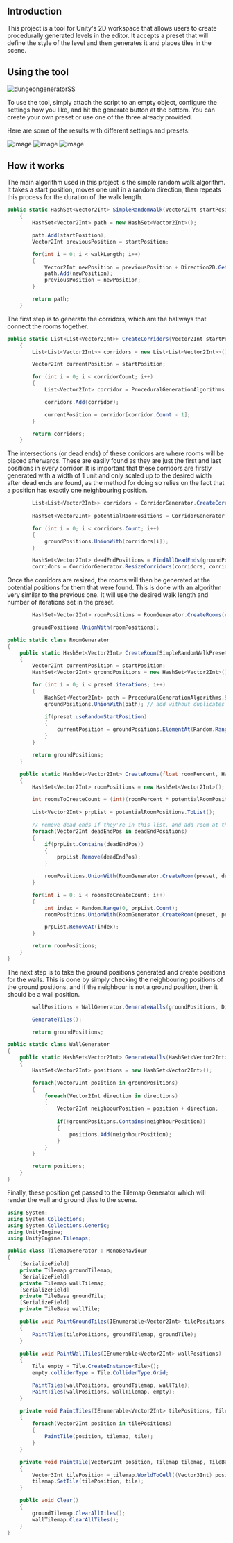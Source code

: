 ## Introduction

This project is a tool for Unity's 2D workspace that allows users
to create procedurally generated levels in the editor. It accepts a preset
that will define the style of the level and then generates it and places tiles
in the scene.

## Using the tool
![dungeongeneratorSS](https://github.com/conorbowles51/2DLevelGenerator/assets/143211735/517061f9-1c21-4067-8670-6fd56332a2f2)

To use the tool, simply attach the script to an empty object, configure the settings how you like, and hit the generate button at the bottom.
You can create your own preset or use one of the three already provided.

Here are some of the results with different settings and presets:

![image](https://github.com/conorbowles51/2DLevelGenerator/assets/143211735/3c08cccd-24ec-419a-be19-5930479c7645)
![image](https://github.com/conorbowles51/2DLevelGenerator/assets/143211735/f0f02d36-0718-4c21-81dd-72bfddc4e3da)
![image](https://github.com/conorbowles51/2DLevelGenerator/assets/143211735/7175a6cd-1e6c-44c5-8fb2-83316bde766a)

## How it works

The main algorithm used in this project is the simple random walk algorithm. It takes a start position, moves one unit in a random direction, then repeats
this process for the duration of the walk length.

```cs
public static HashSet<Vector2Int> SimpleRandomWalk(Vector2Int startPosition, int walkLength)
    {
        HashSet<Vector2Int> path = new HashSet<Vector2Int>();

        path.Add(startPosition);
        Vector2Int previousPosition = startPosition;

        for(int i = 0; i < walkLength; i++)
        {
            Vector2Int newPosition = previousPosition + Direction2D.GetRandomCardinalDirection();
            path.Add(newPosition);
            previousPosition = newPosition;
        }

        return path;
    }
```

The first step is to generate the corridors, which are the hallways that connect the rooms together.

```c#
public static List<List<Vector2Int>> CreateCorridors(Vector2Int startPosition, int corridorCount, int corridorLength, int corridorWidth)
    {
        List<List<Vector2Int>> corridors = new List<List<Vector2Int>>();

        Vector2Int currentPosition = startPosition;

        for (int i = 0; i < corridorCount; i++)
        {
            List<Vector2Int> corridor = ProceduralGenerationAlgorithms.RandomWalkCorridor(currentPosition, corridorLength);

            corridors.Add(corridor);

            currentPosition = corridor[corridor.Count - 1];
        }

        return corridors;
    }
```

The intersections (or dead ends) of these corridors are where rooms will be placed afterwards. These are easily found 
as they are just the first and last positions in every corridor. It is important that these corridors are firstly generated with a
width of 1 unit and only scaled up to the desired width after dead ends are found, as the method for doing so relies on the fact that a position has
exactly one neighbouring position.

```c#
        List<List<Vector2Int>> corridors = CorridorGenerator.CreateCorridors(startPosition, corridorCount, corridorLength, corridorWidth);
        
        HashSet<Vector2Int> potentialRoomPositions = CorridorGenerator.GetPotentialRoomPositions(corridors);

        for (int i = 0; i < corridors.Count; i++)
        {
            groundPositions.UnionWith(corridors[i]);
        }

        HashSet<Vector2Int> deadEndPositions = FindAllDeadEnds(groundPositions);
        corridors = CorridorGenerator.ResizeCorridors(corridors, corridorWidth); // MUST resize corridors AFTER dead ends have been found
```

Once the corridors are resized, the rooms will then be generated at the potential positions for them that were found. This is done with
an algorithm very similar to the previous one. It will use the desired walk length and number of iterations set in the preset. 

```c#
        HashSet<Vector2Int> roomPositions = RoomGenerator.CreateRooms(roomPercent, potentialRoomPositions, deadEndPositions, preset);

        groundPositions.UnionWith(roomPositions);
```
```c#
public static class RoomGenerator
{
    public static HashSet<Vector2Int> CreateRoom(SimpleRandomWalkPreset preset, Vector2Int startPosition)
    {
        Vector2Int currentPosition = startPosition;
        HashSet<Vector2Int> groundPositions = new HashSet<Vector2Int>();

        for (int i = 0; i < preset.iterations; i++)
        {
            HashSet<Vector2Int> path = ProceduralGenerationAlgorithms.SimpleRandomWalk(currentPosition, preset.walkLength);
            groundPositions.UnionWith(path); // add without duplicates

            if(preset.useRandomStartPosition)
            {
                currentPosition = groundPositions.ElementAt(Random.Range(0, groundPositions.Count));
            }
        }

        return groundPositions;
    }

    public static HashSet<Vector2Int> CreateRooms(float roomPercent, HashSet<Vector2Int> potentialRoomPositions, HashSet<Vector2Int> deadEndPositions, SimpleRandomWalkPreset preset)
    {
        HashSet<Vector2Int> roomPositions = new HashSet<Vector2Int>();

        int roomsToCreateCount = (int)(roomPercent * potentialRoomPositions.Count) - deadEndPositions.Count;
        
        List<Vector2Int> prpList = potentialRoomPositions.ToList();

        // remove dead ends if they're in this list, and add room at their pos
        foreach(Vector2Int deadEndPos in deadEndPositions)
        {
            if(prpList.Contains(deadEndPos))
            {
                prpList.Remove(deadEndPos);
            }

            roomPositions.UnionWith(RoomGenerator.CreateRoom(preset, deadEndPos));
        }

        for(int i = 0; i < roomsToCreateCount; i++)
        {
            int index = Random.Range(0, prpList.Count);
            roomPositions.UnionWith(RoomGenerator.CreateRoom(preset, prpList[index]));

            prpList.RemoveAt(index);
        }

        return roomPositions;
    }
}
```
The next step is to take the ground positions generated and create positions for the walls.
This is done by simply checking the neighbouring positions of the ground positions, and if the neighbour is
not a ground position, then it should be a wall position.

```c#
        wallPositions = WallGenerator.GenerateWalls(groundPositions, Direction2D.EightWayDirections);

        GenerateTiles();

        return groundPositions;
```
```c#
public static class WallGenerator
{
    public static HashSet<Vector2Int> GenerateWalls(HashSet<Vector2Int> groundPositions, List<Vector2Int> directions)
    {
        HashSet<Vector2Int> positions = new HashSet<Vector2Int>();

        foreach(Vector2Int position in groundPositions)
        {
            foreach(Vector2Int direction in directions)
            {
                Vector2Int neighbourPosition = position + direction;
                
                if(!groundPositions.Contains(neighbourPosition))
                {
                    positions.Add(neighbourPosition);
                }
            }
        }

        return positions;
    }
}
```

Finally, these position get passed to the Tilemap Generator which will render the wall and ground tiles
to the scene.

```c#
using System;
using System.Collections;
using System.Collections.Generic;
using UnityEngine;
using UnityEngine.Tilemaps;

public class TilemapGenerator : MonoBehaviour
{
    [SerializeField]
    private Tilemap groundTilemap;
    [SerializeField]
    private Tilemap wallTilemap;
    [SerializeField]
    private TileBase groundTile;
    [SerializeField]
    private TileBase wallTile;

    public void PaintGroundTiles(IEnumerable<Vector2Int> tilePositions)
    {
        PaintTiles(tilePositions, groundTilemap, groundTile);
    }

    public void PaintWallTiles(IEnumerable<Vector2Int> wallPositions)
    {
        Tile empty = Tile.CreateInstance<Tile>();
        empty.colliderType = Tile.ColliderType.Grid;

        PaintTiles(wallPositions, groundTilemap, wallTile);
        PaintTiles(wallPositions, wallTilemap, empty);
    }

    private void PaintTiles(IEnumerable<Vector2Int> tilePositions, Tilemap tilemap, TileBase tile)
    {
        foreach(Vector2Int position in tilePositions)
        {
            PaintTile(position, tilemap, tile);
        }
    }

    private void PaintTile(Vector2Int position, Tilemap tilemap, TileBase tile)
    {
        Vector3Int tilePosition = tilemap.WorldToCell((Vector3Int) position);
        tilemap.SetTile(tilePosition, tile);
    }

    public void Clear()
    {
        groundTilemap.ClearAllTiles();
        wallTilemap.ClearAllTiles();
    }
}

```

